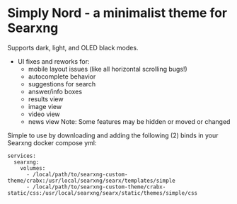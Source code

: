# Simply Nord - a minimalist theme for Searxng
Supports dark, light, and OLED black modes.

- UI fixes and reworks for:
  - mobile layout issues (like all horizontal scrolling bugs!)
  - autocomplete behavior
  - suggestions for search
  - answer/info boxes
  - results view
  - image view
  - video view
  - news view
Note: Some features may be hidden or moved or changed

  
Simple to use by downloading and adding the following (2) binds in your Searxng docker compose yml:
```
services:
  searxng:
    volumes:
      - /local/path/to/searxng-custom-theme/crabx:/usr/local/searxng/searx/templates/simple
      - /local/path/to/searxng-custom-theme/crabx-static/css:/usr/local/searxng/searx/static/themes/simple/css
```
